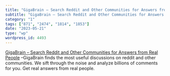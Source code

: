 ```yaml
---
title: "GigaBrain – Search Reddit and Other Communities for Answers from Real People"
subtitle: "GigaBrain – Search Reddit and Other Communities for Answers from Real People"
category: "1"
tags: ["871", "2474", "1814", "1853"]
date: "2023-05-21"
type: "wp"
wordpress_id: 4493
---
```

[ GigaBrain – Search Reddit and Other Communities for Answers from Real People]( https://thegigabrain.com/) –GigaBrain finds the most useful discussions on reddit and other communities. We sift through the noise and analyze billions of comments for you. Get real answers from real people.